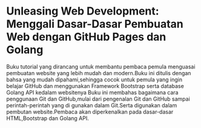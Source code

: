 # Unleasing Web Development: Menggali Dasar-Dasar Pembuatan Web dengan GitHub Pages dan Golang

Buku tutorial yang dirancang untuk membantu pembaca pemula menguasai pembuatan website yang lebih mudah dan modern.Buku ini ditulis dengan bahsa yang mudah dipahami,sehingga cocok untuk pemula yang ingin belajar GitHub dan menggunakan Framework Bootstrap serta database Golang API kedalam websitenya
Buku ini membahas bagaimana cara penggunaan Git dan GitHub,mulai dari pengenalan Git dan GitHub sampai perintah-perintah yang di gunakan dalam Git.Serta digunakan dalam pembutan website.Pembaca akan diperkenalkan pada dasar-dasar HTML,Bootstrap dan Golang API.
